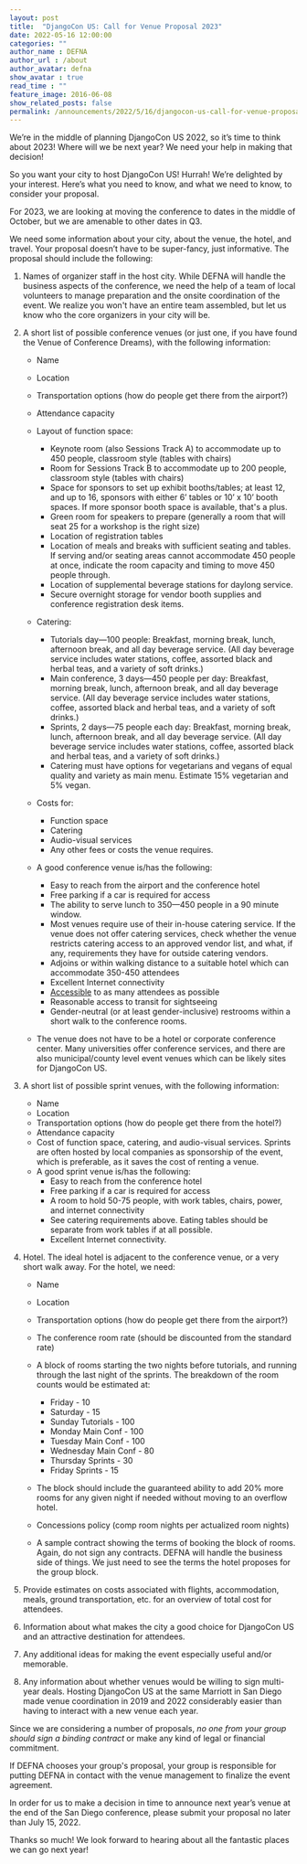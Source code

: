 ```yaml
---
layout: post
title:  "DjangoCon US: Call for Venue Proposal 2023"
date: 2022-05-16 12:00:00
categories: ""
author_name : DEFNA
author_url : /about
author_avatar: defna
show_avatar : true
read_time : ""
feature_image: 2016-06-08
show_related_posts: false
permalink: /announcements/2022/5/16/djangocon-us-call-for-venue-proposal-2023/
---
```


We’re in the middle of planning DjangoCon US 2022, so it’s time to think about 2023! Where will we be next year? We need your help in making that decision!

So you want your city to host DjangoCon US! Hurrah! We’re delighted by your interest. Here’s what you need to know, and what we need to know, to consider your proposal.

For 2023, we are looking at moving the conference to dates in the middle of October, but we are amenable to other dates in Q3.

We need some information about your city, about the venue, the hotel, and travel. Your proposal doesn’t have to be super-fancy, just informative. The proposal should include the following:

1. Names of organizer staff in the host city. While DEFNA will handle the business aspects of the conference, we need the help of a team of local volunteers to manage preparation and the onsite coordination of the event. We realize you won't have an entire team assembled, but let us know who the core organizers in your city will be.

2. A short list of possible conference venues (or just one, if you have found the Venue of Conference Dreams), with the following information:

	* Name
	* Location
	* Transportation options (how do people get there from the airport?)
	* Attendance capacity
	* Layout of function space:
		* Keynote room (also Sessions Track A) to accommodate up to 450 people, classroom style (tables with chairs)
		* Room for Sessions Track B to accommodate up to 200 people, classroom style (tables with chairs)
		* Space for sponsors to set up exhibit booths/tables; at least 12, and up to 16, sponsors with either 6’ tables or 10’ x 10’ booth spaces. If more sponsor booth space is available, that's a plus.
		* Green room for speakers to prepare (generally a room that will seat 25 for a workshop is the right size)
		* Location of registration tables
		* Location of meals and breaks with sufficient seating and tables. If serving and/or seating areas cannot accommodate 450 people at once, indicate the room capacity and timing to move 450 people through.
		* Location of supplemental beverage stations for daylong service.
		* Secure overnight storage for vendor booth supplies and conference registration desk items.

	* Catering:
		* Tutorials day—100 people: Breakfast, morning break, lunch, afternoon break, and all day beverage service. (All day beverage service includes water stations, coffee, assorted black and herbal teas, and a variety of soft drinks.)
		* Main conference, 3 days—450 people per day: Breakfast, morning break, lunch, afternoon break, and all day beverage service. (All day beverage service includes water stations, coffee, assorted black and herbal teas, and a variety of soft drinks.)
		* Sprints, 2 days—75 people each day: Breakfast, morning break, lunch, afternoon break, and all day beverage service. (All day beverage service includes water stations, coffee, assorted black and herbal teas, and a variety of soft drinks.)
		* Catering must have options for vegetarians and vegans of equal quality and variety as main menu. Estimate 15% vegetarian and 5% vegan.

	* Costs for:
		* Function space
		* Catering
		* Audio-visual services
		* Any other fees or costs the venue requires.

	* A good conference venue is/has the following:
		* Easy to reach from the airport and the conference hotel
		* Free parking if a car is required for access
		* The ability to serve lunch to 350—450 people in a 90 minute window.
		* Most venues require use of their in-house catering service. If the venue does not offer catering services, check whether the venue restricts catering access to an approved vendor list, and what, if any, requirements they have for outside catering vendors.
		* Adjoins or within walking distance to a suitable hotel which can accommodate 350-450 attendees
		* Excellent Internet connectivity
		* [Accessible](https://modelviewculture.com/pieces/organizing-more-accessible-tech-events) to as many attendees as possible
		* Reasonable access to transit for sightseeing
		* Gender-neutral (or at least gender-inclusive) restrooms within a short walk to the conference rooms.

	* The venue does not have to be a hotel or corporate conference center. Many universities offer conference services, and there are also municipal/county level event venues which can be likely sites for DjangoCon US.

3. A short list of possible sprint venues, with the following information:

	* Name
	* Location
	* Transportation options (how do people get there from the hotel?)
	* Attendance capacity
	* Cost of function space, catering, and audio-visual services. Sprints are often hosted by local companies as sponsorship of the event, which is preferable, as it saves the cost of renting a venue.
	* A good sprint venue is/has the following:
		* Easy to reach from the conference hotel
		* Free parking if a car is required for access
		* A room to hold 50-75 people, with work tables, chairs, power, and internet connectivity
		* See catering requirements above. Eating tables should be separate from work tables if at all possible.
		* Excellent Internet connectivity.

4. Hotel. The ideal hotel is adjacent to the conference venue, or a very short walk away. For the hotel, we need:

	* Name
	* Location
	* Transportation options (how do people get there from the airport?)
	* The conference room rate (should be discounted from the standard rate)
	* A block of rooms starting the two nights before tutorials, and running through the last night of the sprints. The breakdown of the room counts would be estimated at:
	  * Friday - 10
	  * Saturday - 15
	  * Sunday Tutorials - 100
	  * Monday Main Conf - 100
	  * Tuesday Main Conf - 100
	  * Wednesday Main Conf - 80
	  * Thursday Sprints - 30
	  * Friday Sprints - 15

	* The block should include the guaranteed ability to add 20% more rooms for any given night if needed without moving to an overflow hotel.
	* Concessions policy (comp room nights per actualized room nights)
	* A sample contract showing the terms of booking the block of rooms. Again, do not sign any contracts. DEFNA will handle the business side of things. We just need to see the terms the hotel proposes for the group block.

5. Provide estimates on costs associated with flights, accommodation, meals, ground transportation, etc. for an overview of total cost for attendees.

6. Information about what makes the city a good choice for DjangoCon US and an attractive destination for attendees.

7. Any additional ideas for making the event especially useful and/or memorable.

8. Any information about whether venues would be willing to sign multi-year deals. Hosting DjangoCon US at the same Marriott in San Diego made venue coordination in 2019 and 2022 considerably easier than having to interact with a new venue each year.

Since we are considering a number of proposals, *no one from your group should sign a binding contract* or make any kind of legal or financial commitment.

If DEFNA chooses your group's proposal, your group is responsible for putting DEFNA in contact with the venue management to finalize the event agreement.

In order for us to make a decision in time to announce next year’s venue at the end of the San Diego conference, please submit your proposal no later than July 15, 2022.

Thanks so much! We look forward to hearing about all the fantastic places we can go next year!

